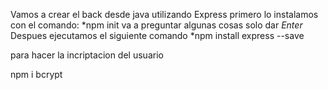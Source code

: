 Vamos a crear el back desde java utilizando Express primero lo instalamos con el comando:
*npm init
va a preguntar algunas cosas solo dar *Enter*
Despues ejecutamos el siguiente comando
*npm install express --save

para hacer la incriptacion del usuario

npm i bcrypt
